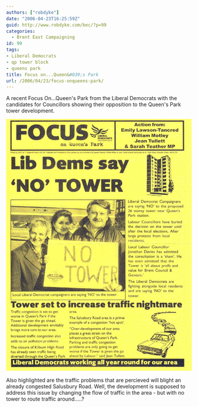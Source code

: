 ```yaml
---
authors: ["robdyke"]
date: "2006-04-23T16:25:59Z"
guid: http://www.robdyke.com/bec/?p=99
categories:
  - Brent East Campaigning
id: 99
tags:
- Liberal Democrats
- qp tower block
- queens park
title: Focus on...Queen&#039;s Park
url: /2006/04/23/focus-onqueens-park/
---
```

A recent Focus On...Queen's Park from the Liberal Democrats with the candidates for Councillors showing their opposition to the Queen's Park tower development.

<a id="p98" rel="attachment" class="imagelink" title="Lib Dems Focus on Queen's Park" href="http://www.robdyke.com/bec/?attachment_id=98"><img id="image98" alt="Lib Dems Focus on Queen's Park" src="/pubfiles/2006/04/libdems_qp_focus_mar06.jpg" /></a>

Also highlighted are the traffic problems that are percieved will blight an already congested Salusbury Road. Well, the development is supposed to address this issue by changing the flow of traffic in the area - but with no tower to route traffic around.....?
